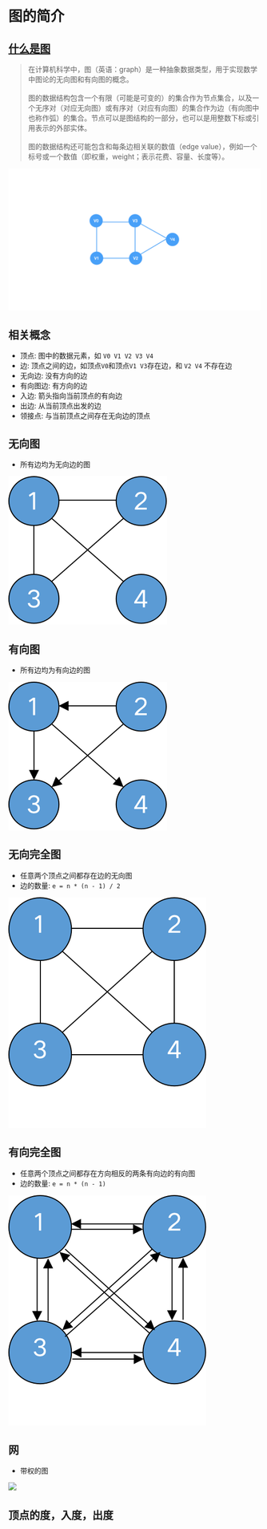 # 图的简介

## [什么是图](https://zh.wikipedia.org/wiki/%E5%9B%BE_(%E6%95%B0%E6%8D%AE%E7%BB%93%E6%9E%84))
> 在计算机科学中，图（英语：graph）是一种抽象数据类型，用于实现数学中图论的无向图和有向图的概念。<br/><br/>
图的数据结构包含一个有限（可能是可变的）的集合作为节点集合，以及一个无序对（对应无向图）或有序对（对应有向图）的集合作为边（有向图中也称作弧）的集合。节点可以是图结构的一部分，也可以是用整数下标或引用表示的外部实体。<br/></br>
图的数据结构还可能包含和每条边相关联的数值（edge value），例如一个标号或一个数值（即权重，weight；表示花费、容量、长度等）。

<img src="../../images/graph/example_graph.png">

## 相关概念
* 顶点: 图中的数据元素，如 `V0 V1 V2 V3 V4`
* 边: 顶点之间的边，如顶点`V0`和顶点`V1 V3`存在边，和 `V2 V4` 不存在边
* 无向边: 没有方向的边
* 有向图边: 有方向的边
* 入边: 箭头指向当前顶点的有向边
* 出边: 从当前顶点出发的边
* 领接点: 与当前顶点之间存在无向边的顶点


## 无向图
* 所有边均为无向边的图

<img src="../../images/graph/无向图.png">


## 有向图
* 所有边均为有向边的图

<img src="../../images/graph/有向图.png">

## 无向完全图
* 任意两个顶点之间都存在边的无向图
* 边的数量: `e = n * (n - 1) / 2`

<img src="../../images/graph/无向完全图.png">

## 有向完全图
* 任意两个顶点之间都存在方向相反的两条有向边的有向图
* 边的数量: `e = n * (n - 1)`

<img src="../../images/graph/有向完全图.png">

## 网
* 带权的图

<img src="../../images/graph/网.png">

## 顶点的度，入度，出度



